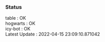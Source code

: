### Status


table : OK  
hogwarts : OK  
icy-bot : OK  
Latest Update : 2022-04-15 23:09:10.871042
